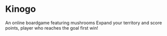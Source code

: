 # Kinogo

An online boardgame featuring mushrooms
Expand your territory and score points, player who reaches the goal first win!
